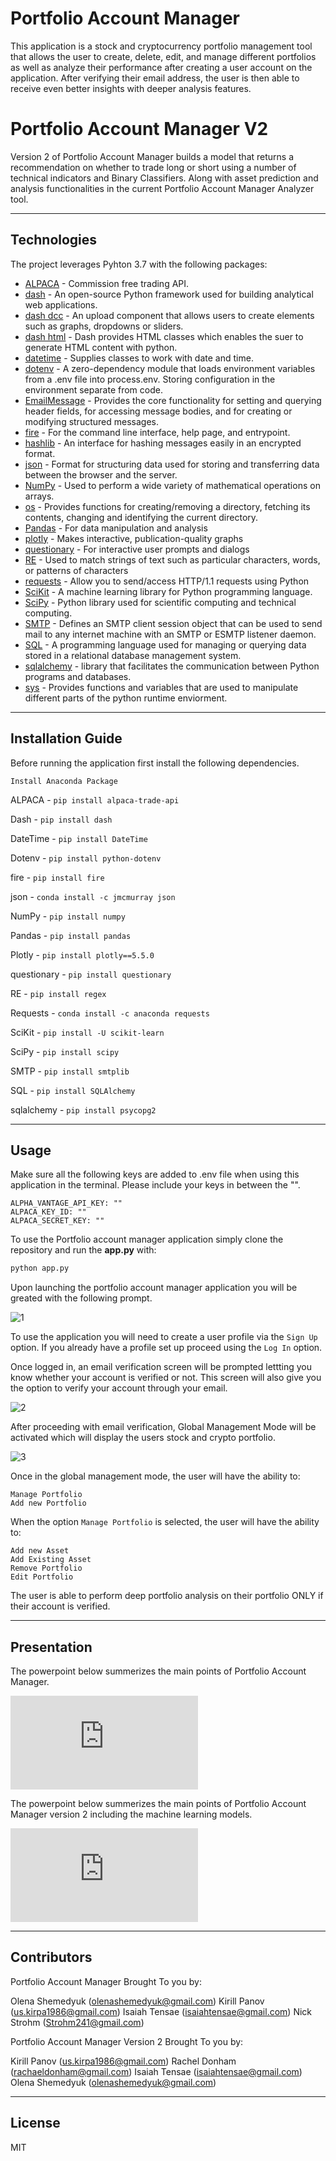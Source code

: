 # Portfolio Account Manager
This application is a stock and cryptocurrency portfolio management tool that allows the user to create, delete, edit, and manage different portfolios as well as analyze their performance after creating a user account on the application. After verifying their email address, the user is then able to receive even better insights with deeper analysis features.

# Portfolio Account Manager V2
Version 2 of Portfolio Account Manager builds a model that returns a recommendation on whether to trade long or short using a number of technical indicators and Binary Classifiers. Along with asset prediction and analysis functionalities in the current Portfolio Account Manager Analyzer tool.

---

## Technologies

The project leverages Pyhton 3.7 with the following packages:

* [ALPACA](https://github.com/alpacahq/alpaca-trade-api-python#:~:text=alpaca%2Dtrade%2Dapi%2Dpython%20is%20a%20python%20library%20for,REST%20and%20streaming%20data%20interfaces.) - Commission free trading API. 
* [dash](https://github.com/plotly/dash) - An open-source Python framework used for building analytical web applications.
* [dash dcc](https://dash.plotly.com/dash-core-components) - An upload component that allows users to create elements such as graphs, dropdowns or sliders. 
* [dash html](https://github.com/plotly/dash-html-components) - Dash provides HTML classes which enables the suer to generate HTML content with python. 
* [datetime](https://www.geeksforgeeks.org/python-datetime-module/#:~:text=Python%20Datetime%20module%20supplies%20classes,and%20not%20string%20or%20timestamps.) - Supplies classes to work with date and time.
* [dotenv](https://github.com/theskumar/python-dotenv#:~:text=Python%2Ddotenv%20reads%20key%2Dvalue,following%20the%2012%2Dfactor%20principles.) - A zero-dependency module that loads environment variables from a .env file into process.env. Storing configuration in the environment separate from code.
* [EmailMessage](https://docs.python.org/3/library/email.message.html#:~:text=EmailMessage%20provides%20the%20core%20functionality,referred%20to%20as%20the%20content) - Provides the core functionality for setting and querying header fields, for accessing message bodies, and for creating or modifying structured messages.
* [fire](https://github.com/google/python-fire) - For the command line interface, help page, and entrypoint.
* [hashlib](https://www.askpython.com/python-modules/python-hashlib-module#:~:text=The%20Python%20hashlib%20module%20is,very%20difficult%20to%20decrypt%20it.) - An interface for hashing messages easily in an encrypted format.
* [json](https://www.geeksforgeeks.org/python-json/#:~:text=JSON%20JavaScript%20Object%20Notation%20is,built%2Din%20package%20called%20json.) - Format for structuring data used for storing and transferring data between the browser and the server.
* [NumPy](https://numpy.org/doc/stable/user/absolute_beginners.html#:~:text=NumPy%20can%20be%20used%20to,on%20these%20arrays%20and%20matrices.) - Used to perform a wide variety of mathematical operations on arrays.
* [os](https://www.geeksforgeeks.org/os-module-python-examples/) - Provides functions for creating/removing a directory, fetching its contents, changing and identifying the current directory.
* [Pandas](https://github.com/pandas-dev/pandas#:~:text=data%20analysis%20toolkit-,What%20is%20it%3F,world%20data%20analysis%20in%20Python.) - For data manipulation and analysis 
* [plotly](https://github.com/plotly/plotly.py) - Makes interactive, publication-quality graphs
* [questionary](https://github.com/tmbo/questionary) - For interactive user prompts and dialogs
* [RE](https://docs.python.org/3/howto/regex.html) - Used to match strings of text such as particular characters, words, or patterns of characters
* [requests](https://www.geeksforgeeks.org/http-request-methods-python-requests/) - Allow you to send/access HTTP/1.1 requests using Python
* [SciKit](https://scikit-learn.org/stable/) - A machine learning library for Python programming language.
* [SciPy](https://scipy.org/) - Python library used for scientific computing and technical computing. 
* [SMTP](https://docs.python.org/3/library/smtplib.html#:~:text=The%20smtplib%20module%20defines%20an,1869%20(SMTP%20Service%20Extensions).) - Defines an SMTP client session object that can be used to send mail to any internet machine with an SMTP or ESMTP listener daemon.
* [SQL](https://github.com/tiangolo/sqlmodel) - A programming language used for managing or querying data stored in a relational database management system.
* [sqlalchemy](https://www.sqlalchemy.org/) - library that facilitates the communication between Python programs and databases.
* [sys](https://docs.python.org/3/library/sys.html) - Provides functions and variables that are used to manipulate different parts of the python runtime enviorment.

---

## Installation Guide 

Before running the application first install the following dependencies.

```
Install Anaconda Package
```
ALPACA - ``` pip install alpaca-trade-api ```

Dash - ``` pip install dash ```

DateTime - ``` pip install DateTime ```

Dotenv - ``` pip install python-dotenv ```

fire - ``` pip install fire ```

json - ``` conda install -c jmcmurray json ```

NumPy - ``` pip install numpy  ```

Pandas - ``` pip install pandas ```

Plotly - ``` pip install plotly==5.5.0 ```

questionary - ``` pip install questionary ```

RE - ``` pip install regex ```

Requests - ``` conda install -c anaconda requests ```

SciKit - ```pip install -U scikit-learn```

SciPy - ```pip install scipy```

SMTP - ``` pip install smtplib ```

SQL - ``` pip install SQLAlchemy ```

sqlalchemy - ```pip install psycopg2```

---

## Usage 

Make sure all the following keys are added to .env file when using this application in the terminal. Please include your keys in between the "". 
```
ALPHA_VANTAGE_API_KEY: ""
ALPACA_KEY_ID: ""
ALPACA_SECRET_KEY: ""
```

To use the Portfolio account manager application simply clone the repository and run the **app.py** with:

```python
python app.py
```

Upon launching the portfolio account manager application you will be greated with the following prompt.

![1](https://github.com/Oleener/Portfolio_Account_Manager/blob/main/Instructions/1.png)

To use the application you will need to create a user profile via the ```Sign Up``` option. 
If you already have a profile set up proceed using the ```Log In``` option.

Once logged in, an email verification screen will be prompted lettting you know whether your account is verified or not. This screen will also give you the option to verify your account through your email. 

![2](https://github.com/Oleener/Portfolio_Account_Manager/blob/main/Instructions/2.png) 

After proceeding with email verification, Global Management Mode will be activated which will display the users stock and crypto portfolio.

![3](https://github.com/Oleener/Portfolio_Account_Manager/blob/main/Instructions/3.png)

Once in the global management mode, the user will have the ability to:

```
Manage Portfolio
Add new Portfolio
```

When the option ```Manage Portfolio``` is selected, the user will have the ability to: 

```
Add new Asset 
Add Existing Asset 
Remove Portfolio
Edit Portfolio
```

The user is able to perform deep portfolio analysis on their portfolio ONLY if their account is verified. 

---

## Presentation

The powerpoint below summerizes the main points of Portfolio Account Manager. 

![powerpoint_1](https://github.com/Oleener/Portfolio_Account_Manager/blob/main/Instructions/Fintech%20-%20Project%201.pdf)

The powerpoint below summerizes the main points of Portfolio Account Manager version 2 including the machine learning models. 

![powerpoint_2](https://github.com/Oleener/Portfolio_Account_Manager/blob/main/Instructions/Fintech%20-%20Project%202.pdf)

---

## Contributors

Portfolio Account Manager Brought To you by: 

Olena Shemedyuk (olenashemedyuk@gmail.com)
Kirill Panov (us.kirpa1986@gmail.com)
Isaiah Tensae (isaiahtensae@gmail.com)
Nick Strohm (Strohm241@gmail.com)

Portfolio Account Manager Version 2 Brought To you by:

Kirill Panov (us.kirpa1986@gmail.com)
Rachel Donham (rachaeldonham@gmail.com)
Isaiah Tensae (isaiahtensae@gmail.com)
Olena Shemedyuk (olenashemedyuk@gmail.com)

---


## License 

MIT

